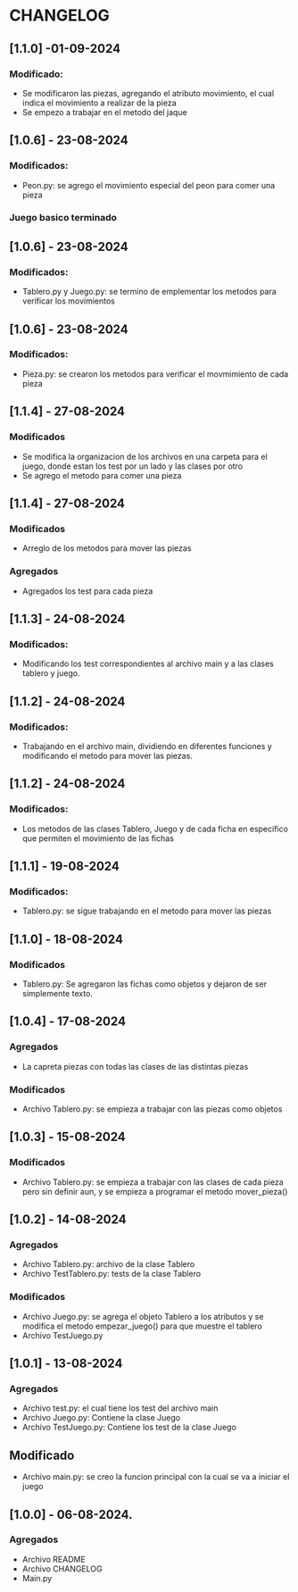 # CHANGELOG

## [1.1.0] -01-09-2024

### Modificado:
- Se modificaron las piezas, agregando el atributo movimiento, el cual indica el movimiento a realizar de la pieza
- Se empezo a trabajar en el metodo del jaque


## [1.0.6] - 23-08-2024

### Modificados:
- Peon.py: se agrego el movimiento especial del peon para comer una pieza

### Juego basico terminado


## [1.0.6] - 23-08-2024

### Modificados:
- Tablero.py y Juego.py: se termino de emplementar los metodos para verificar los movimientos


## [1.0.6] - 23-08-2024

### Modificados:
- Pieza.py: se crearon los metodos para verificar el movmimiento de cada pieza


## [1.1.4] - 27-08-2024

### Modificados
- Se modifica la organizacion de los archivos en una carpeta para el juego, donde estan los test por un lado y las clases por otro
- Se agrego el metodo para comer una pieza


## [1.1.4] - 27-08-2024

### Modificados
- Arreglo de los metodos para mover las piezas

### Agregados
- Agregados los test para cada pieza


## [1.1.3] - 24-08-2024

### Modificados:
- Modificando los test correspondientes al archivo main y a las clases tablero y juego. 


## [1.1.2] - 24-08-2024

### Modificados:
- Trabajando en el archivo main, dividiendo en diferentes funciones y modificando el metodo para mover las piezas. 


## [1.1.2] - 24-08-2024

### Modificados:
- Los metodos de las clases Tablero, Juego y de cada ficha en especifico que permiten el movimiento de las fichas 

## [1.1.1] - 19-08-2024

### Modificados:
- Tablero.py: se sigue trabajando en el metodo para mover las piezas 


## [1.1.0] - 18-08-2024

### Modificados
- Tablero.py: Se agregaron las fichas como objetos y dejaron de ser simplemente texto. 


## [1.0.4] - 17-08-2024

### Agregados
- La capreta piezas con todas las clases de las distintas piezas

### Modificados
- Archivo Tablero.py: se empieza  a trabajar con las piezas como objetos


## [1.0.3] - 15-08-2024

### Modificados
- Archivo Tablero.py: se empieza a trabajar con las clases de cada pieza pero sin definir aun, y se empieza a programar el metodo mover_pieza()


## [1.0.2] - 14-08-2024

### Agregados
- Archivo Tablero.py: archivo de la clase Tablero
- Archivo TestTablero.py: tests de la clase Tablero

### Modificados
- Archivo Juego.py: se agrega el objeto Tablero a los atributos y se modifica el metodo empezar_juego() para que muestre el tablero
- Archivo TestJuego.py


## [1.0.1] - 13-08-2024

### Agregados
- Archivo test.py: el cual tiene los test del archivo main
- Archivo Juego.py: Contiene la clase Juego
- Archivo TestJuego.py: Contiene los test de la clase Juego

## Modificado
- Archivo main.py: se creo la funcion principal con la cual se va a iniciar el juego

## [1.0.0] - 06-08-2024.

### Agregados

- Archivo README
- Archivo CHANGELOG
- Main.py